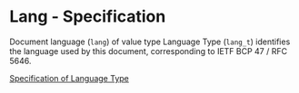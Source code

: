 # Lang - Specification

Document language (`lang`) of value type Language Type (`lang_t`) identifies the
language used by this document, corresponding to IETF BCP 47 / RFC 5646.

[Specification of Language Type](../types/lang-spec.en.md)
